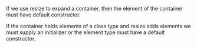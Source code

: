 

If we use resize to expand a container, then the element of the container must have default constructor.


If the container holds elements of a class type and resize adds elements we must supply an initializer or the element type must have a default constructor.